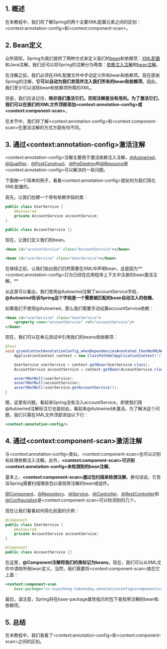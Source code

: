## 1. 概述

在本教程中，我们将了解Spring的两个主要XML配置元素之间的区别：\<context:annotation-config\>和\<context:component-scan\>。

## 2. Bean定义

众所周知，Spring为我们提供了两种方式来定义我们的[bean](https://www.baeldung.com/spring-bean)和依赖项：[XML配置](https://www.baeldung.com/spring-xml-injection)和Java注解。我们还可以将Spring的注解分为两类：[依赖注入注解](https://www.baeldung.com/spring-core-annotations)和[bean注解](https://www.baeldung.com/spring-core-annotations)。

在注解之前，我们必须在XML配置文件中手动定义所有bean和依赖项。现在感谢Spring的注解，**它可以自动为我们发现并注入我们所有的bean和依赖项**。因此，我们至少可以消除bean和依赖项所需的XML。

但是，我们应该记住，**除非我们激活它们，否则注解是没有用的。为了激活它们，我们可以在我们的XML文件顶部添加\<context:annotation-config\>或\<context:component-scan\>**。

在本节中，我们将了解\<context:annotation-config\>和\<context:component-scan\>在激活注解的方式方面有何不同。

## 3. 通过\<context:annotation-config\>激活注解

\<context:annotation-config\>注解主要用于激活依赖注入注解，[@Autowired](https://www.baeldung.com/spring-autowire)、[@Qualifier](https://www.baeldung.com/spring-core-annotations)、[@PostConstruct](https://www.baeldung.com/spring-postconstruct-predestroy)、[@PreDestroy](https://www.baeldung.com/spring-postconstruct-predestroy)和[@Resource](https://www.baeldung.com/spring-annotations-resource-inject-autowire)是\<context:annotation-config\>可以解决的一些问题。

下面做一个简单的例子，看看\<context:annotation-config\>是如何为我们简化XML配置的。

首先，让我们创建一个带有依赖字段的类：

```java
public class UserService {
    @Autowired
    private AccountService accountService;
}
```

```java
public class AccountService {}
```

现在，让我们定义我们的bean。

```xml
<bean id="accountService" class="AccountService"></bean>

<bean id="userService" class="UserService"></bean>
```

在继续之前，让我们指出我们仍然需要在XML中声明bean，这是因为**\<context:annotation-config\>只为已经在应用程序上下文中注册的bean激活注解。**

从这里可以看出，我们使用@Autowired注解了accountService字段，**@Autowired告诉Spring这个字段是一个需要被匹配的bean自动注入的依赖**。

如果我们不使用@Autowired，那么我们需要手动设置accountService依赖：

```xml
<bean id="userService" class="UserService">
	<property name="accountService" ref="accountService"/>
</bean>
```

现在，我们可以在单元测试中引用我们的beans和依赖项：

```java
@Test
void givenContextAnnotationConfig_whenDependenciesAnnotated_thenNoXMLNeeded() {
    ApplicationContext context = new ClassPathXmlApplicationContext("classpath:annotationconfigvscomponentscan-beans.xml");

    UserService userService = context.getBean(UserService.class);
    AccountService accountService = context.getBean(AccountService.class);

    assertNotNull(userService);
    assertNotNull(accountService);
    assertNotNull(userService.getAccountService());
}
```

嗯，这里有问题。看起来Spring没有注入accountService，即使我们用@Autowired注解标注它也是如此，看起来@Autowired未激活。为了解决这个问题，我们只需在XML文件顶部添加以下行：

```xml
<context:annotation-config/>
```

## 4. 通过\<context:component-scan\>激活注解

与\<context:annotation-config\>类似，\<context:component-scan\>也可以识别和处理依赖注入注解。此外，**\<context:component-scan\>可识别\<context:annotation-config\>未检测到的bean注解**。

基本上，**\<context:component-scan\>通过包扫描来检测注解**。换句话说，它告诉Spring需要扫描哪些包以查找带注解的bean或组件。

[@Component](https://www.baeldung.com/spring-component-repository-service)、[@Repository](https://www.baeldung.com/spring-component-repository-service)、[@Service](https://www.baeldung.com/spring-component-repository-service)、[@Controller](https://www.baeldung.com/spring-controller-vs-restcontroller)、[@RestController](https://www.baeldung.com/spring-controller-vs-restcontroller)和[@Configuration](https://www.baeldung.com/spring-mvc-tutorial)是\<context:component-scan\>可以检测到的几个。

现在让我们看看如何简化前面的示例：

```java
@Component
public class UserService {
    @Autowired
    private AccountService accountService;
}
```

```java
@Component
public class AccountService {}
```

在这里，**@Component注解将我们的类标记为beans**。现在，我们可以从XML文件中清除所有bean定义。当然，我们需要将\<context:component-scan\>放在它上面：

```xml
<context:component-scan
	base-package="cn.tuyucheng.taketoday.annotationconfigvscomponentscan.components"/>
```

最后，请注意，Spring将在base-package属性指示的包下查找带注解的bean和依赖项。

## 5. 总结

在本教程中，我们查看了\<context:annotation-config\>和\<context:component-scan\>之间的区别。